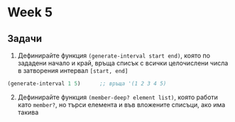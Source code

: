 # Week 5

## Задачи

1. Дефинирайте функция `(generate-interval start end)`, която по зададени начало и край, връща списък с всички целочислени числа в затворения интервал `[start, end] `

  ```scheme
  (generate-interval 1 5)      ;; връща '(1 2 3 4 5)
  ```

2. Дефинирайте функция `(member-deep? element list)`, която работи като `member?`, но търси елемента и във вложените списъци, ако има такива
